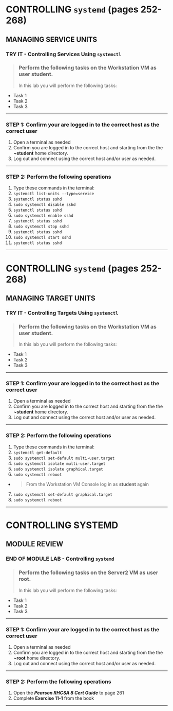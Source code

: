 # CONTROLLING `systemd` (pages 252-268)
## MANAGING SERVICE UNITS

### TRY IT - Controlling Services Using `systemctl`

> ### Perform the following tasks on the **Workstation VM** as user **student**.
> In this lab you will perform the following tasks:
- Task 1
- Task 2
- Task 3


******
### STEP 1: Confirm your are logged in to the correct host as the correct user
1. Open a terminal as needed
2. Confirm you are logged in to the correct host and starting from the the **~student** home directory.
3. Log out and connect using the correct host and/or user as needed.
******
### STEP 2: Perform the following operations
1. Type these commands in the terminal: 
2. `systemctl list-units --type=service`
3. `systemctl status sshd`
4. `sudo systemctl disable sshd`
5. `systemctl status sshd`
6. `sudo systemctl enable sshd`
7. `systemctl status sshd`
8. `sudo systemctl stop sshd`
9. `systemctl status sshd`
10. `sudo systemctl start sshd`
11. `systemctl status sshd`


******

# CONTROLLING `systemd` (pages 252-268)
## MANAGING TARGET UNITS

### TRY IT - Controlling Targets Using `systemctl`

> ### Perform the following tasks on the **Workstation VM** as user **student**.
> In this lab you will perform the following tasks:
- Task 1
- Task 2
- Task 3


******
### STEP 1: Confirm your are logged in to the correct host as the correct user
1. Open a terminal as needed
2. Confirm you are logged in to the correct host and starting from the the **~student** home directory.
3. Log out and connect using the correct host and/or user as needed.
******
### STEP 2: Perform the following operations
1. Type these commands in the terminal: 
2. `systemctl get-default`
3. `sudo systemctl set-default multi-user.target`
4. `sudo systemctl isolate multi-user.target`
5. `sudo systemctl isolate graphical.target`
6. `sudo systemctl reboot`
- > From the Workstation VM Console log in as **student** again
7. `sudo systemctl set-default graphical.target`
8. `sudo systemctl reboot`

******

# CONTROLLING SYSTEMD
## MODULE REVIEW

### END OF MODULE LAB - Controlling `systemd`

> ### Perform the following tasks on the **Server2 VM** as user **root**.
> In this lab you will perform the following tasks:
- Task 1
- Task 2
- Task 3


******
### STEP 1: Confirm your are logged in to the correct host as the correct user
1. Open a terminal as needed
2. Confirm you are logged in to the correct host and starting from the the **~root** home directory.
3. Log out and connect using the correct host and/or user as needed.
******
### STEP 2: Perform the following operations
1. Open the ***Pearson RHCSA 8 Cert Guide*** to page 261
2. Complete **Exercise 11-1** from the book

******
